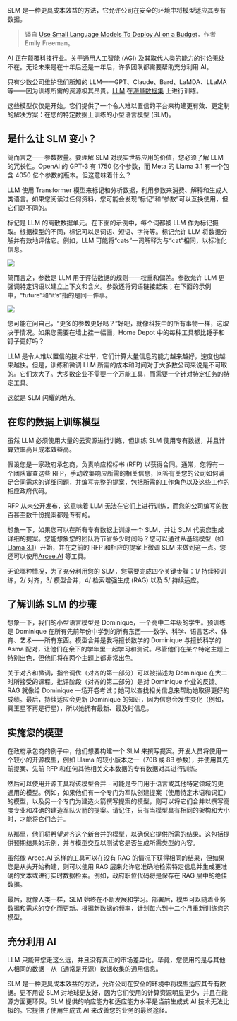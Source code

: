 
<!--
title: 使用小型语言模型以预算部署AI
cover: https://cdn.thenewstack.io/media/2024/08/5415ea9f-abc-3523453_1280.jpg
-->

SLM 是一种更具成本效益的方法，它允许公司在安全的环境中将模型适应其专有数据。

> 译自 [Use Small Language Models To Deploy AI on a Budget](https://thenewstack.io/use-small-language-models-to-deploy-ai-on-a-budget/)，作者 Emily Freeman。

AI 正在颠覆科技行业。关于[通用人工智能](https://thenewstack.io/ai/) (AGI) 及其取代人类的能力的讨论无处不在。无论未来是在十年后还是一年后，许多团队都需要帮助充分利用 AI。

只有少数公司维护我们所知的 LLM——GPT、Claude、Bard、LaMDA、LLaMA 等——因为训练所需的资源极其昂贵。[LLM](https://thenewstack.io/how-llms-guide-us-to-a-happy-path-for-configuration-and-coding/) 在[海量数据集](https://thenewstack.io/how-to-scale-rag-and-build-more-accurate-llms/) 上进行训练。

这些模型仅仅是开始。它们提供了一个令人难以置信的平台来构建更有效、更定制的解决方案：在您的特定数据上训练的小型语言模型 (SLM)。

## 是什么让 SLM 变小？

简而言之——参数数量。要理解 SLM 对现实世界应用的价值，您必须了解 LLM 的冗长性。OpenAI 的 GPT-3 有 1750 亿个参数，而 Meta 的 Llama 3.1 有一个包含 4050 亿个参数的版本。但这意味着什么？

LLM 使用 Transformer 模型来标记和分析数据，利用参数来消费、解释和生成人类语言。如果您阅读过任何资料，您可能会发现“标记”和“参数”可以互换使用，但它们是不同的。

标记是 LLM 的离散数据单元。在下面的示例中，每个词都被 LLM 作为标记摄取。根据模型的不同，标记可以是词语、短语、字符等。标记允许 LLM 将数据分解并有效地评估它。例如，LLM 可能将“cats”一词解释为与“cat”相同，以标准化信息。

![](https://cdn.thenewstack.io/media/2024/08/cba5ee19-picture1.png)

简而言之，参数是 LLM 用于评估数据的规则——权重和偏差。参数允许 LLM 更强调特定词语以建立上下文和含义。参数还将词语链接起来；在下面的示例中，“future”和“it’s”指的是同一件事。

![](https://cdn.thenewstack.io/media/2024/08/5ee4e632-picture1.png)

您可能在问自己，“更多的参数更好吗？”好吧，就像科技中的所有事物一样，这取决于情况。如果您需要在墙上挂一幅画，Home Depot 中的每种工具都比锤子和钉子更好吗？

LLM 是令人难以置信的技术壮举，它们计算大量信息的能力越来越好，速度也越来越快。但是，训练和微调 LLM 所需的成本和时间对于大多数公司来说是不可取的。它们太大了。大多数企业不需要一个万能工具，而需要一个针对特定任务的特定工具。

这就是 SLM 闪耀的地方。

## 在您的数据上训练模型

虽然 LLM 必须使用大量的云资源进行训练，但训练 SLM 使用专有数据，并且计算效率高且成本效益高。

假设您是一家政府承包商，负责响应招标书 (RFP) 以获得合同。通常，您将有一个团队审查这些 RFP，手动收集响应所需的相关信息，回答有关您的公司如何满足合同需求的详细问题，并编写完整的提案，包括所需的工作角色以及这些工作的相应政府代码。

RFP 从未公开发布，这意味着 LLM 无法在它们上进行训练，而您的公司编写的数百甚至数千份提案都是专有的。

想象一下，如果您可以在所有专有数据上训练一个 SLM，并让 SLM 代表您生成详细的提案。您能想象您的团队将节省多少时间吗？您可以通过从基础模型（如[Llama 3.1](https://llama.meta.com/docs/get-started/)）开始，并在之前的 RFP 和相应的提案上微调 SLM 来做到这一点。您还可以使用[Arcee.AI](http://arcee.ai) 等工具。

无论哪种情况，为了充分利用您的 SLM，您需要完成四个关键步骤：1/ 持续预训练，2/ 对齐，3/ 模型合并，4/ 检索增强生成 (RAG) 以及 5/ 持续适应。

## 了解训练 SLM 的步骤

想象一下，我们的小型语言模型是 Dominique，一个高中二年级的学生。预训练是 Dominique 在所有先前年份中学到的所有东西——数学、科学、语言艺术、体育、艺术——所有东西。模型合并是我将擅长数学的 Dominique 与擅长科学的 Asma 配对，让他们在余下的学年里一起学习和测试。尽管他们在某个特定主题上特别出色，但他们将在两个主题上都非常出色。

关于对齐和微调，指令调优（对齐的第一部分）可以被描述为 Dominique 在大二时所接受的课程。批评阶段（对齐的第二部分）是对 Dominique 作业的反馈。RAG 就像给 Dominique 一场开卷考试；她可以查找相关信息来帮助她取得更好的成绩。最后，持续适应会更新 Dominique 的知识，因为信息会发生变化（例如，冥王星不再是行星），所以她拥有最新、最及时信息。

## 实施您的模型

在政府承包商的例子中，他们想要构建一个 SLM 来撰写提案。开发人员将使用一个较小的开源模型，例如 Llama 的较小版本之一（70B 或 8B 参数），并使用其先前提案、先前 RFP 和任何其他相关文本数据的专有数据对其进行训练。

然后可以使用开源工具将该模型合并 - 可能是专门用于语言或其他特定领域的更通用的模型。例如，如果他们有一个专门为军队创建提案（使用特定术语和词汇）的模型，以及另一个专门为建造火箭撰写提案的模型，则可以将它们合并以撰写高度专业和准确的建造军队火箭的提案。请记住，只有当模型具有相同的架构和大小时，才能将它们合并。

从那里，他们将希望对齐这个新合并的模型，以确保它提供所需的结果。这包括提供预期结果的示例，并与模型交互以测试它是否生成所需类型的內容。

虽然像 Arcee.AI 这样的工具可以在没有 RAG 的情况下获得相同的结果，但如果您是从头开始构建，则可以使用 RAG 层来允许它准确地检索特定信息并生成更准确的文本或进行实时数据检索。例如，政府职位代码将是保存在 RAG 层中的绝佳数据。

最后，就像人类一样，SLM 始终在不断发展和学习。部署后，模型可以随着业务数据和需求的变化而更新。根据新数据的频率，计划每六到十二个月重新训练您的模型。

## 充分利用 AI

LLM 只能带您走这么远，并且没有真正的市场差异化。毕竟，您使用的是与其他人相同的数据 - 从（通常是开源）数据收集的通用信息。

SLM 是一种更具成本效益的方法，允许公司在安全的环境中将模型适应其专有数据。更不用说 SLM 对地球更友好，因为它们使用的计算资源明显更少，并且在能源方面更环保。SLM 提供的响应能力和适应能力水平是当前生成式 AI 技术无法比拟的。它提供了使用生成式 AI 来改善您的业务的最终途径。
